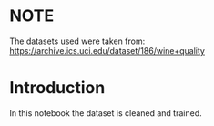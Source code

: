 # NOTE
The datasets used were taken from: https://archive.ics.uci.edu/dataset/186/wine+quality

# Introduction
In this notebook the dataset is cleaned and trained.
